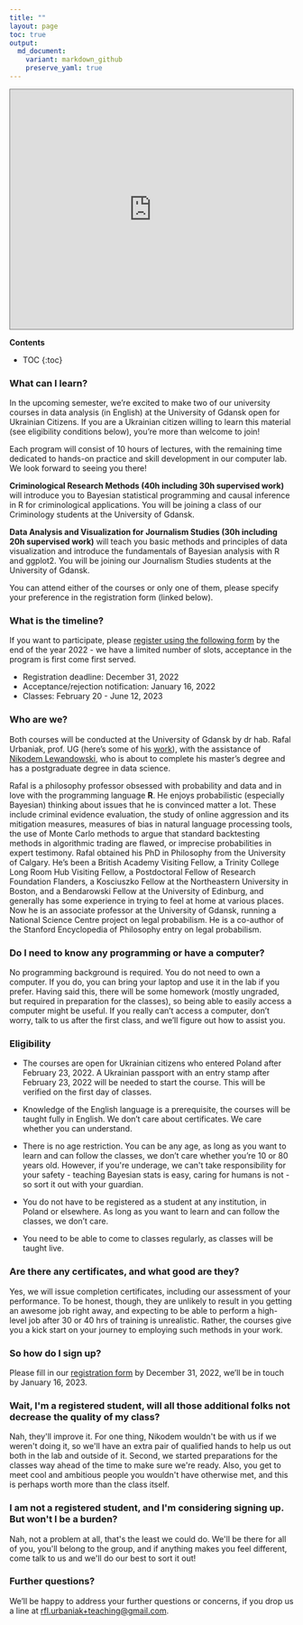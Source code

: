 ```yaml
---
title: ""
layout: page
toc: true
output:
  md_document:
    variant: markdown_github
    preserve_yaml: true
---
```


<div style="display: flex; justify-content: center;">
  <iframe src="https://calendar.google.com/calendar/embed?height=425&wkst=1&bgcolor=%234285F4&ctz=Europe%2FWarsaw&showNav=1&showPrint=0&showTabs=1&showCalendars=1&src=a2UxNjUxZHBjM29sNWw2MnYyYzBtODlwMWtAZ3JvdXAuY2FsZW5kYXIuZ29vZ2xlLmNvbQ&color=%23C0CA33" style="border:solid 1px #777" width="550" height="425" frameborder="0" scrolling="no"></iframe>
</div>


**Contents**
* TOC
{:toc}




### What can I learn?

In the upcoming semester, we’re excited to make two of our university courses in data analysis (in English) at the University of Gdansk open for Ukrainian Citizens. If you are a Ukrainian citizen willing to learn this material (see eligibility conditions below), you’re more than welcome to join! 

Each program will consist of 10 hours of lectures, with the remaining time dedicated to hands-on practice and skill development in our computer lab. We look forward to seeing you there!


**Criminological Research Methods (40h including 30h supervised work)**  will introduce you to  Bayesian statistical programming and causal inference in R for criminological applications. You will be joining a class of our Criminology students at the University of Gdansk.

**Data Analysis and Visualization for Journalism Studies (30h including 20h supervised work)** will teach you basic methods and principles of data visualization and introduce the fundamentals of Bayesian analysis with R and ggplot2.  You will be joining our Journalism Studies students at the University of Gdansk. 

You can attend either of the courses or only one of them, please specify your preference in the registration form (linked below). 


### What is the timeline?

If you want to participate, please [register using the following form](https://forms.gle/3Ru5vwe1Fs3tJpyD9) by the end of the year 2022 - we have a limited number of slots, acceptance in the program is first come first served.

- Registration deadline: December 31, 2022
- Acceptance/rejection notification: January 16, 2022
- Classes: February 20 - June 12, 2023 

### Who are we?

Both courses will be conducted at the University of Gdansk by dr hab. Rafal Urbaniak, prof. UG (here’s some of his [work](https://ug.academia.edu/Rafa%C5%82Urbaniak)), with the assistance of 
[Nikodem Lewandowski](https://niklewa.github.io), who is about to complete his master’s degree and has a postgraduate degree in data science.

Rafal is a philosophy professor obsessed with probability and data and in love with the programming language **R**. He enjoys probabilistic 
(especially Bayesian) thinking about issues that he is convinced matter a lot. These include criminal evidence evaluation, the study of online aggression and its mitigation measures, measures of bias in natural language processing tools, the use of Monte Carlo methods to argue that standard backtesting methods in algorithmic trading are flawed, or imprecise probabilities in expert testimony. Rafal obtained his PhD in Philosophy from the University of Calgary. He’s been a British Academy Visiting Fellow, a Trinity College Long Room Hub Visiting Fellow, a Postdoctoral Fellow of Research Foundation Flanders, a Kosciuszko Fellow at the Northeastern University in Boston, and a Bendarowski Fellow at the University of Edinburg, and generally has some experience in trying to feel at home at various places. Now he is an associate professor at the University of Gdansk, running a National Science Centre project on legal probabilism. He is a co-author of the Stanford Encyclopedia of Philosophy entry on legal probabilism.



### Do I need to know any programming or have a computer?

No programming background is required. You do not need to own a computer. If you do, you can bring your laptop and use it in the lab if you prefer. Having said this, there will be some homework (mostly ungraded, but required in preparation for the classes), so being able to easily access a computer might be useful. If you really can’t access a computer, don’t worry, talk to us after the first class, and we’ll figure out how to assist you.


### Eligibility

- The courses are open for Ukrainian citizens who entered Poland after February 23, 2022.  A Ukrainian passport with an entry stamp after February 23, 2022 will be needed to start the course. This will be verified on the first day of classes.

- Knowledge of the English language is a prerequisite, the courses will be taught fully in English. We don’t care about certificates. We care whether you can understand.

- There is no age restriction. You can be any age, as long as you want to learn and can follow the classes, we don’t care whether you’re 10 or 80 years old. However, if you're underage, we can't take responsibility for your safety - teaching Bayesian stats is easy, caring for humans is not - so sort it out with your guardian.

- You do not have to be registered as a student at any institution, in Poland or elsewhere. As long as you want to learn and can follow the classes, we don’t care.

- You need to be able to come to classes regularly, as classes will be taught live.


### Are there any certificates, and what good are they?

Yes, we will issue completion certificates, including our assessment of your performance. To be honest, though, they are unlikely to result in you getting an awesome job right away, and expecting to be able to perform a high-level job after 30 or 40 hrs of training is unrealistic. Rather, the courses give you a kick start on your journey to employing such methods in your work.

### So how do I sign up?

Please fill in our [registration form](https://forms.gle/3Ru5vwe1Fs3tJpyD9) by December 31, 2022, we’ll be in touch by January 16, 2023.

### Wait, I'm a registered student, will all those additional folks not decrease the quality of my class?

Nah, they'll improve it. For one thing, Nikodem wouldn't be with us if we weren't doing it, so we'll have an extra pair of qualified hands to help us out both in the lab and outside of it. Second, we started preparations for the classes way ahead of the time to make sure we're ready. Also, you get to meet cool and ambitious people you wouldn't have otherwise met, and this is perhaps worth more than the class itself.


### I am not a registered student, and I'm considering signing up. But won't I be a burden?

Nah, not a problem at all, that's the least we could do. We'll be there for all of you, you'll belong to the group, and if anything makes you feel different, come talk to us and we'll do our best to sort it out!




### Further questions?

We’ll be happy to address your further questions or concerns, if you drop us a line at  <a href="mailto:rfl.urbaniak+teaching@gmail.com">rfl.urbaniak+teaching@gmail.com</a>.
